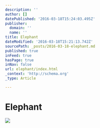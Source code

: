 ```yaml
---
description: ''
author: []
datePublished: '2016-03-18T15:24:03.495Z'
publisher:
  domain: ''
  name: ''
title: Elephant
dateModified: '2016-03-18T15:21:13.742Z'
sourcePath: _posts/2016-03-18-elephant.md
published: true
inFeed: true
hasPage: true
inNav: false
url: elephant/index.html
_context: 'http://schema.org'
_type: Article

---
```

# Elephant
![](https://the-grid-user-content.s3-us-west-2.amazonaws.com/15f130a3-ff8e-465f-bbaf-f04ff85850b2.png)